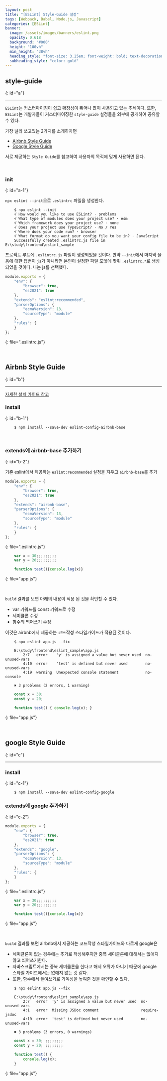 ```yaml
---
layout: post
title: "[ESLint] Style-Guide 설정"
tags: [Webpack, Babel, Node.js, Javascript]
categories: [ESLint]
banner:
  image: /assets/images/banners/eslint.png
  opacity: 0.618
  background: "#000"
  height: "100vh"
  min_height: "38vh"
  heading_style: "font-size: 3.25em; font-weight: bold; text-decoration: underline"
  subheading_style: "color: gold"
---
```


## **style-guide**
{: id="a"}

***

`ESLint`는 커스터마이징이 쉽고 확장성이 뛰어나 많이 사용되고 있는 추세이다.
또한, `ESLint`는 개발자들이 커스터마이징한 `style-guide` 설정들을 외부에 공개하여 공유할 수 있다. 

가장 널리 쓰고있는 2가지를 소개하자면

* [Airbnb Style Guide](https://github.com/airbnb/javascript)
* [Google Style Guide](https://github.com/google/eslint-config-google)

서로 제공하는 `Style Guide`를 참고하여 사용자의 목적에 맞게 사용하면 된다.

<br>

### **init**
{: id="a-1"}

`npx eslint --init`으로  `.eslintrc` 파일을 생성한다.

```console
    $ npx eslint --init
    √ How would you like to use ESLint? · problems
    √ What type of modules does your project use? · esm
    √ Which framework does your project use? · none
    √ Does your project use TypeScript? · No / Yes
    √ Where does your code run? · browser
    √ What format do you want your config file to be in? · JavaScript
    Successfully created .eslintrc.js file in E:\study\frontend\eslint_sample
```

프로젝트 루트에 `.eslintrc.js` 파일이 생성되었을 것이다. 만약 `--init`에서 마지막 물음에 대한 답변이 `js`가 아니라면
본인이 설정한 파일 포멧에 맞춰 `.eslintrc.*`로 생성되었을 것이다. 나는 js를 선택했다.

```javascript
module.exports = {
    "env": {
        "browser": true,
        "es2021": true
    },
    "extends": "eslint:recommended",
    "parserOptions": {
        "ecmaVersion": 13,
        "sourceType": "module"
    },
    "rules": {
    }
};
```
{: file=".eslintrc.js"}


<br>

## **Airbnb Style Guide**
{: id="b"}

***

[자세한 설치 가이드 참고](https://github.com/airbnb/javascript/tree/master/packages/eslint-config-airbnb-base)

### **install**
{: id="b-1"}

```console
    $ npm install --save-dev eslint-config-airbnb-base
```

<br>

### **extends에 airbnb-base 추가하기**
{: id="b-2"}

기존 eslint에서 제공하는 `eslint:recommended` 설정을 지우고  `airbnb-base`를 추가  

```javascript
module.exports = {
    "env": {
        "browser": true,
        "es2021": true
    },
    "extends": "airbnb-base",
    "parserOptions": {
        "ecmaVersion": 13,
        "sourceType": "module"
    },
    "rules": {
    }
};
```
{: file=".eslintrc.js"}

```javascript
    var x = 30;;;;;;;;;
    var y = 20;;;;;;;;;

    function test(){console.log(x)}
```
{: file="app.js"}

<br>

`build` 결과를 보면 아래의 내용이 적용 된 것을 확인할 수 있다.
* var 키워드를 const 키워드로 수정
* 세미클론 수정
* 함수의 띄어쓰기 수정

이것은 airbnb에서 제공하는 코드작성 스타일가이드가 적용된 것이다.

```console
    $ npx eslint app.js --fix
 
    E:\study\frontend\eslint_sample\app.js
        2:7   error    'y' is assigned a value but never used  no-unused-vars
        4:10  error    'test' is defined but never used        no-unused-vars
        4:19  warning  Unexpected console statement            no-console

    ✖ 3 problems (2 errors, 1 warning)
```
```javascript
    const x = 30;
    const y = 20;

    function test() { console.log(x); }
```
{: file="app.js"}

<br>

## **google Style Guide**
{: id="c"}

***

### **install**
{: id="c-1"}

```console
    $ npm install --save-dev eslint-config-google
```

### **extends에 google 추가하기**
{: id="c-2"}

```javascript
module.exports = {
    "env": {
        "browser": true,
        "es2021": true
    },
    "extends": "google",
    "parserOptions": {
        "ecmaVersion": 13,
        "sourceType": "module"
    },
    "rules": {
    }
};
```
{: file=".eslintrc.js"}

```javascript
    var x = 30;;;;;;;;;
    var y = 20;;;;;;;;;

    function test(){console.log(x)}
```
{: file="app.js"}


<br>

`build` 결과를 보면 airbnb에서 제공하는 코드작성 스타일가이드와 다르게 google은  

* 세미클론이 없는 경우에는 추가로 작성해주지만 중복 세미클론에 대해서는 없애지않고 띄어쓰기한다.
* 자바스크립트에서는 중복 세미클론을 한다고 해서 오류가 아니기 때문에 google 스타일 가이드에서는 없애지 않는 것 같다.
* 또한, 함수에서 들여쓰기로 가독성을 높여준 것을 확인할 수 있다.

```console
    $ npx eslint app.js --fix
 
    E:\study\frontend\eslint_sample\app.js
        2:7   error  'y' is assigned a value but never used  no-unused-vars
        4:1   error  Missing JSDoc comment                   require-jsdoc
        4:10  error  'test' is defined but never used        no-unused-vars

    ✖ 3 problems (3 errors, 0 warnings)
```
```javascript
    const x = 30; ;;;;;;;;
    const y = 20; ;;;;;;;;

    function test() {
        console.log(x);
    }

```
{: file="app.js"}

